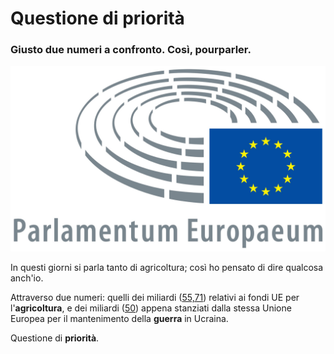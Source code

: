 # Questione di priorità

### Giusto due numeri a confronto. Così, pourparler.

![logo del parlamento europeo](/img/questione-di-priorita.jpeg)

In questi giorni si parla tanto di agricoltura; così ho pensato di dire qualcosa anch'io.

Attraverso due numeri: quelli dei miliardi ([55,71](https://www.europarl.europa.eu/factsheets/it/sheet/106/il-finanziamento-della-pac#:~:text=Il%20bilancio%20dell'Unione%20per,%2C71%20miliardi%20di%20EUR)) relativi ai fondi UE per l'**agricoltura**, e dei miliardi ([50](https://it.euronews.com/my-europe/2024/02/01/ue-accordo-sul-fondo-da-50-miliardi-per-lucraina)) appena stanziati dalla stessa Unione Europea per il mantenimento della **guerra** in Ucraina.

Questione di **priorità**.